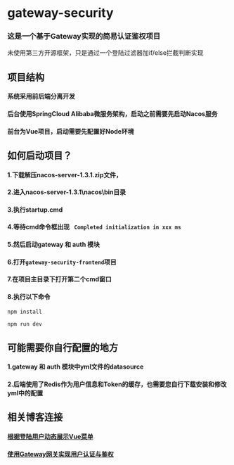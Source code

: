 # gateway-security
### 这是一个基于Gateway实现的简易认证鉴权项目
未使用第三方开源框架，只是通过一个登陆过滤器加if/else拦截判断实现



## 项目结构
#### 系统采用前后端分离开发

#### 后台使用SpringCloud Alibaba微服务架构，启动之前需要先启动Nacos服务

#### 前台为Vue项目，启动需要先配置好Node环境



## 如何启动项目？
#### 1.下载解压nacos-server-1.3.1.zip文件，
#### 2.进入nacos-server-1.3.1\nacos\bin目录
#### 3.执行startup.cmd
#### 4.等待cmd命令框出现 ``` Completed initialization in xxx ms```
#### 5.然后启动gateway 和 auth 模块
#### 6.打开```gateway-security-frontend```项目
#### 7.在项目主目录下打开第二个cmd窗口
#### 8.执行以下命令
```
npm install 

npm run dev
```

## 可能需要你自行配置的地方
#### 1.gateway 和 auth 模块中yml文件的datasource
#### 2.后端使用了Redis作为用户信息和Token的缓存，也需要您自行下载安装和修改yml中的配置

## 相关博客连接
#### [根据登陆用户动态展示Vue菜单](https://juejin.cn/post/6896732256396640264)
#### [使用Gateway网关实现用户认证与鉴权](https://juejin.cn/post/6896679498651107341)
